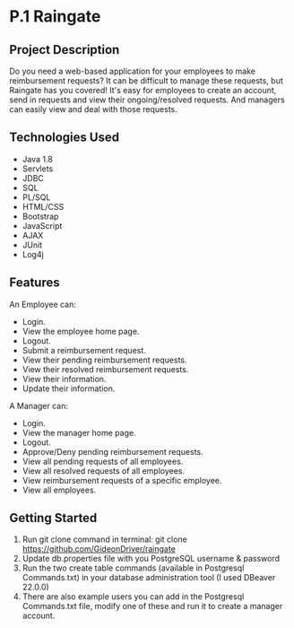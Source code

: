 # P.1 Raingate

## Project Description

Do you need a web-based application for your employees to make reimbursement requests? It can be difficult to manage these requests, but Raingate has you covered! It's easy for employees to create an account, send in requests and view their ongoing/resolved requests. And managers can easily view and deal with those requests.

## Technologies Used

* Java 1.8
* Servlets
* JDBC
* SQL
* PL/SQL
* HTML/CSS
* Bootstrap
* JavaScript
* AJAX
* JUnit
* Log4j

## Features

An Employee can: 
* Login. 
* View the employee home page. 
* Logout. 
* Submit a reimbursement request. 
* View their pending reimbursement requests. 
* View their resolved reimbursement requests. 
* View their information. 
* Update their information. 

A Manager can: 
* Login. 
* View the manager home page. 
* Logout. 
* Approve/Deny pending reimbursement requests. 
* View all pending requests of all employees. 
* View all resolved requests of all employees. 
* View reimbursement requests of a specific employee. 
* View all employees.

## Getting Started
   
1. Run git clone command in terminal: git clone https://github.com/GideonDriver/raingate
2. Update db.properties file with you PostgreSQL username & password
3. Run the two create table commands (available in Postgresql Commands.txt) in your database administration tool (I used DBeaver 22.0.0)
4. There are also example users you can add in the Postgresql Commands.txt file, modify one of these and run it to create a manager account.
